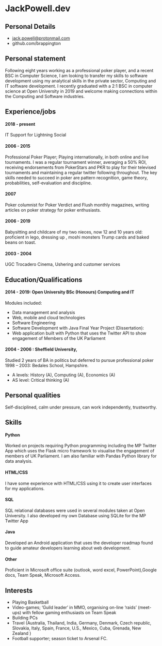 
# JackPowell.dev
## Personal Details
* jack.powell@protonmail.com
* github.com/brappington
## Personal statement
Following eight years working as a professional poker player, and a recent BSC in Computer Science, I am looking to transfer my skills to software development using my analytical skills in the private sector, Computing and IT software development. I recently graduated with a 2:1 BSC in computer science at Open University in 2019 and welcome making connections within the Computing and Software industries.
## Experience/jobs
#### 2018 - present
IT Support for Lightning Social
#### 2006 - 2015
Professional Poker Player; Playing internationally, in both online and live tournaments. I was a regular tournament winner, averaging a 50% ROI, receiving endorsements from PokerStars and PKR to play for their televised tournaments and maintaining a regular twitter following throughout. The key skills needed to succeed in poker are pattern recognition, game theory, probabilities, self-evaluation and discipline.
#### 2007
Poker columnist for Poker Verdict and Flush monthly magazines, writing articles on poker strategy for poker enthusiasts.
#### 2006 - 2019
Babysitting and childcare of my two nieces, now 12 and 10 years old: proficient in lego, dressing up , moshi monsters Trump cards and baked beans on toast.
#### 2003 - 2004
UGC Trocadero Cinema, Ushering and customer services
## Education/Qualifications
#### 2014 - 2019:  Open University BSc (Honours) Computing and IT
Modules included:
* Data management and analysis
* Web, mobile and cloud technologies
* Software Engineering
* Software Development with Java
Final Year Project (Dissertation):
* Web application built with Python that uses the Twitter API to show engagement of Members of the UK Parliament
#### 2004 - 2006 : Sheffield University,
Studied 2 years of BA in politics but deferred to pursue professional poker
1998 – 2003:  Bedales School, Hampshire.
* A levels: History (A), Computing (A), Economics (A)
* AS level: Critical thinking (A)
## Personal qualities
Self-disciplined, calm under pressure, can work independently, trustworthy.
## Skills
#### Python
Worked on projects requiring Python programming including the MP Twitter App which uses the Flask micro framework to visualise the engagement of members of UK Parliament. I am also familiar with Pandas Python library for data analysis.
#### HTML/CSS
I have some experience with HTML/CSS using it to create user interfaces for my applications.
#### SQL
SQL relational databases were used in several modules taken at Open University. I also developed my own Database using SQLite for the MP Twitter App
#### Java
Developed an Android application that uses the developer roadmap found  to guide amateur developers learning about web development.
#### Other
Proficient in Microsoft office suite (outlook, word excel, PowerPoint),Google docs, Team Speak, Microsoft Access.
## Interests
* Playing Basketball
* Video-games; ‘Guild leader’ in MMO, organising on-line ‘raids’ (meet-ups) with fellow gaming enthusiasts on Team Speak
* Building PCs
* Travel (Australia, Thailand, India, Germany, Denmark, Czech republic, Slovakia, Italy, Spain, France, U.S., Mexico, Cuba, Grenada, New Zealand )
* Football supporter; season ticket to Arsenal FC.
